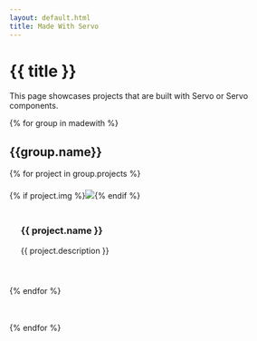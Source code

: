 ```yaml
---
layout: default.html
title: Made With Servo
---
```


<style type="text/css">

.made-with-container {
  gap: 20px;
  display: flex;
  flex-wrap: wrap;
  justify-content: start;
  margin-bottom: 3rem;
}

.made-with-container::last-child {
  margin-bottom: 0;
}

.made-with-item {
  display: block;
  width: 400px;
  max-width: 100%;
  flex: 0 0 400px;
  border: 2px solid var(--dark-grey);
  cursor: pointer;
  color: inherit;
  text-decoration: inherit;
}

.made-with-item:hover {
  background-color: #EAEAEA;
}

.made-with-text {
  padding: 1.25rem;
}

.made-with-text > p {
  padding: 0;
}

.made-with-image {
  aspect-ratio: 2;
  object-fit: cover;
  object-position: top left;
  background-color: transparent;
}

</style>

<div class="inner-container subpage-content fullwidth">

<h1>{{ title }}</h1>
<p class="subtitle">
  This page showcases projects that are built with Servo or Servo components.
</p>

{% for group in madewith %}

## {{group.name}}

<div class="made-with-container">
  {% for project in group.projects %}
  <a class="made-with-item" href="{{project.link}}" target="_blank">
    {% if project.img %}<img src="{{ project.img | url }}" class="made-with-image" alt=" " />{% endif %}
    <div class="made-with-text">
      <h3>{{ project.name }}</h3>
      <p>{{ project.description }}</p>
    </div>
  </a>{% endfor %}
</div>

{% endfor %}


</div>